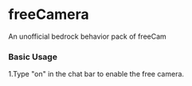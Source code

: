 # freeCamera
An unofficial bedrock behavior pack of freeCam

### Basic Usage
1.Type "on" in the chat bar to enable the free camera.
